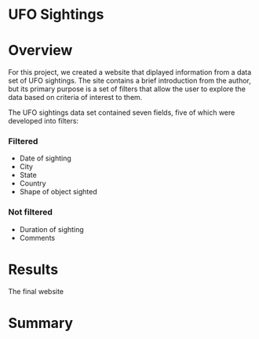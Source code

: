 # UFO Sightings

# Overview

For this project, we created a website that diplayed information from a data set of UFO sightings. The site contains a brief introduction from the author, but its primary purpose is a set of filters that allow the user to explore the data based on criteria of interest to them.

The UFO sightings data set contained seven fields, five of which were developed into filters:

### Filtered
- Date of sighting
- City
- State
- Country
- Shape of object sighted

### Not filtered
- Duration of sighting
- Comments

# Results

The final website 

# Summary
